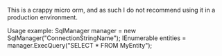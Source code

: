 This is a crappy micro orm, and as such I do not recommend using it in a production environment.

Usage example:
SqlManager manager = new SqlManager("ConnectionStringName");
IEnumerable<MyEntity> entities = manager.ExecQuery("SELECT * FROM MyEntity");